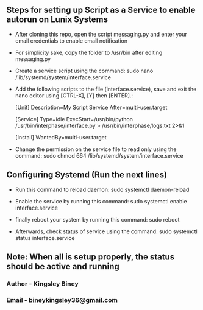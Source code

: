 ## Steps for setting up Script as a Service to enable autorun on Lunix Systems

* After cloning this repo, open the script messaging.py and enter your email credentials to enable email notification

* For simplicity sake, copy the folder to /usr/bin after editing messaging.py

* Create a service script using the command: sudo nano /lib/systemd/system/interface.service

* Add the following scripts to the file (interface.service), save and exit the nano editor using [CTRL-X], [Y] then [ENTER].:

	[Unit]
	Description=My Script Service
	After=multi-user.target

	[Service]
	Type=idle
	ExecStart=/usr/bin/python /usr/bin/interphase/interface.py > /usr/bin/interphase/logs.txt 2>&1

	[Install]
	WantedBy=multi-user.target

* Change the permission on the service file to read only using the command: sudo chmod 664 /lib/systemd/system/interface.service

## Configuring Systemd (Run the next lines)

* Run this command to reload daemon: sudo systemctl daemon-reload
* Enable the service by running this command: sudo systemctl enable interface.service

* finally reboot your system by running this command: sudo reboot 

* Afterwards, check status of service using the command: sudo systemctl status interface.service

## Note: When all is setup properly, the status should be active and running
 

### Author - Kingsley Biney
### Email - bineykingsley36@gmail.com

